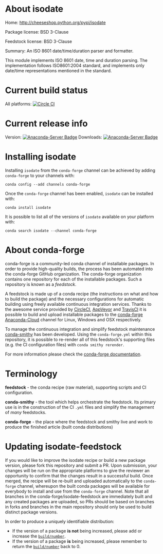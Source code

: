 About isodate
=============

Home: http://cheeseshop.python.org/pypi/isodate

Package license: BSD 3-Clause

Feedstock license: BSD 3-Clause

Summary: An ISO 8601 date/time/duration parser and formatter.

This module implements ISO 8601 date, time and duration parsing. The
implementation follows ISO8601:2004 standard, and implements only date/time
representations mentioned in the standard.


Current build status
====================

All platforms: [![Circle CI](https://circleci.com/gh/conda-forge/isodate-feedstock.svg?style=shield)](https://circleci.com/gh/conda-forge/isodate-feedstock)

Current release info
====================
Version: [![Anaconda-Server Badge](https://anaconda.org/conda-forge/isodate/badges/version.svg)](https://anaconda.org/conda-forge/isodate)
Downloads: [![Anaconda-Server Badge](https://anaconda.org/conda-forge/isodate/badges/downloads.svg)](https://anaconda.org/conda-forge/isodate)

Installing isodate
==================

Installing `isodate` from the `conda-forge` channel can be achieved by adding `conda-forge` to your channels with:

```
conda config --add channels conda-forge
```

Once the `conda-forge` channel has been enabled, `isodate` can be installed with:

```
conda install isodate
```

It is possible to list all of the versions of `isodate` available on your platform with:

```
conda search isodate --channel conda-forge
```


About conda-forge
=================

conda-forge is a community-led conda channel of installable packages.
In order to provide high-quality builds, the process has been automated into the
conda-forge GitHub organization. The conda-forge organization contains one repository
for each of the installable packages. Such a repository is known as a *feedstock*.

A feedstock is made up of a conda recipe (the instructions on what and how to build
the package) and the necessary configurations for automatic building using freely
available continuous integration services. Thanks to the awesome service provided by
[CircleCI](https://circleci.com/), [AppVeyor](http://www.appveyor.com/)
and [TravisCI](https://travis-ci.org/) it is possible to build and upload installable
packages to the [conda-forge](https://anaconda.org/conda-forge)
[Anaconda-Cloud](http://docs.anaconda.org/) channel for Linux, Windows and OSX respectively.

To manage the continuous integration and simplify feedstock maintenance
[conda-smithy](http://github.com/conda-forge/conda-smithy) has been developed.
Using the ``conda-forge.yml`` within this repository, it is possible to re-render all of
this feedstock's supporting files (e.g. the CI configuration files) with ``conda smithy rerender``.

For more information please check the [conda-forge documentation](https://conda-forge.org/docs/).

Terminology
===========

**feedstock** - the conda recipe (raw material), supporting scripts and CI configuration.

**conda-smithy** - the tool which helps orchestrate the feedstock.
                   Its primary use is in the construction of the CI ``.yml`` files
                   and simplify the management of *many* feedstocks.

**conda-forge** - the place where the feedstock and smithy live and work to
                  produce the finished article (built conda distributions)


Updating isodate-feedstock
==========================

If you would like to improve the isodate recipe or build a new
package version, please fork this repository and submit a PR. Upon submission,
your changes will be run on the appropriate platforms to give the reviewer an
opportunity to confirm that the changes result in a successful build. Once
merged, the recipe will be re-built and uploaded automatically to the
`conda-forge` channel, whereupon the built conda packages will be available for
everybody to install and use from the `conda-forge` channel.
Note that all branches in the conda-forge/isodate-feedstock are
immediately built and any created packages are uploaded, so PRs should be based
on branches in forks and branches in the main repository should only be used to
build distinct package versions.

In order to produce a uniquely identifiable distribution:
 * If the version of a package **is not** being increased, please add or increase
   the [``build/number``](http://conda.pydata.org/docs/building/meta-yaml.html#build-number-and-string).
 * If the version of a package **is** being increased, please remember to return
   the [``build/number``](http://conda.pydata.org/docs/building/meta-yaml.html#build-number-and-string)
   back to 0.